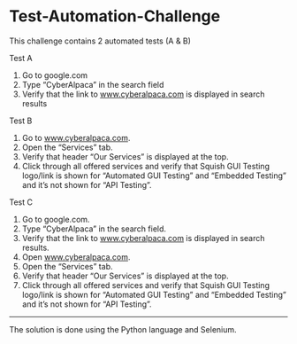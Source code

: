 # Test-Automation-Challenge
This challenge contains 2 automated tests (A &amp; B)

Test A

1. Go to google.com
2. Type “CyberAlpaca” in the search field
3. Verify that the link to www.cyberalpaca.com is displayed in search results

Test B
1. Go to www.cyberalpaca.com.
2. Open the “Services” tab.
3. Verify that header “Our Services” is displayed at the top.
4. Click through all offered services and verify that Squish GUI Testing logo/link is shown
for “Automated GUI Testing” and “Embedded Testing” and it’s not shown for “API
Testing”.

Test C
1. Go to google.com.
2. Type “CyberAlpaca” in the search field.
3. Verify that the link to www.cyberalpaca.com is displayed in search results.
4. Open www.cyberalpaca.com.
5. Open the “Services” tab.
6. Verify that header “Our Services” is displayed at the top.
7. Click through all offered services and verify that Squish GUI Testing logo/link is shown
for “Automated GUI Testing” and “Embedded Testing” and it’s not shown for “API
Testing”.

------------------------------------------------------------------------------------------------
The solution is done using the Python language and Selenium.
